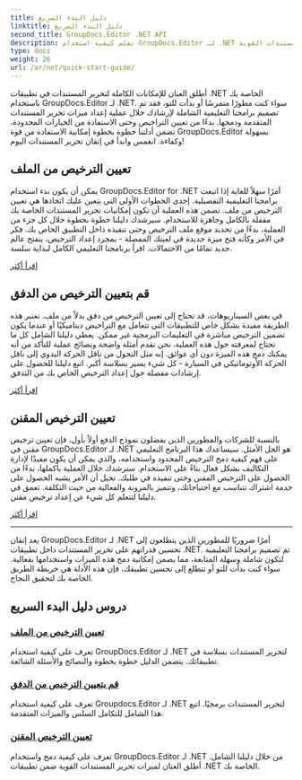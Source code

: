 ```yaml
---
title: دليل البدء السريع
linktitle: دليل البدء السريع
second_title: GroupDocs.Editor .NET API
description: تعلم كيفية استخدام GroupDocs.Editor لـ .NET من خلال برامجنا التعليمية الشاملة. قم بتعيين التراخيص ودمج الميزات وفتح إمكانات تحرير المستندات القوية.
type: docs
weight: 26
url: /ar/net/quick-start-guide/
---
```

أطلق العنان للإمكانات الكاملة لتحرير المستندات في تطبيقات .NET الخاصة بك باستخدام GroupDocs.Editor لـ .NET. سواء كنت مطورًا متمرسًا أو بدأت للتو، فقد تم تصميم برامجنا التعليمية الشاملة لإرشادك خلال عملية إعداد ميزات تحرير المستندات المتقدمة ودمجها. بدءًا من تعيين التراخيص وحتى الاستفادة من الخيارات المحدودة، تضمن أدلتنا خطوة بخطوة إمكانية الاستفادة من قوة GroupDocs.Editor بسهولة وكفاءة. انغمس وابدأ في إتقان تحرير المستندات اليوم!
## تعيين الترخيص من الملف

يمكن أن يكون بدء استخدام GroupDocs.Editor for .NET أمرًا سهلاً للغاية إذا اتبعت برامجنا التعليمية التفصيلية. إحدى الخطوات الأولى التي يتعين عليك اتخاذها هي تعيين الترخيص من ملف. تضمن هذه العملية أن تكون إمكانيات تحرير المستندات الخاصة بك مقفلة بالكامل وجاهزة للاستخدام. سيرشدك دليلنا خطوة بخطوة خلال كل جزء من العملية، بدءًا من تحديد موقع ملف الترخيص وحتى تنفيذه داخل التطبيق الخاص بك. فكر في الأمر وكأنه فتح ميزة جديدة في لعبتك المفضلة - بمجرد إعداد الترخيص، ينفتح عالم جديد تمامًا من الاحتمالات. اقرأ برنامجنا التعليمي الكامل لبداية سلسة.

[اقرأ أكثر](./set-license-from-file/)

## قم بتعيين الترخيص من الدفق

في بعض السيناريوهات، قد تحتاج إلى تعيين الترخيص من دفق بدلاً من ملف. تعتبر هذه الطريقة مفيدة بشكل خاص للتطبيقات التي تتعامل مع التراخيص ديناميكيًا أو عندما يكون تضمين الترخيص مباشرة في التعليمات البرمجية غير ممكن. يغطي دليلنا الشامل كل ما تحتاج لمعرفته حول هذه العملية. نحن نقدم أمثلة واضحة ونصائح عملية للتأكد من أنه يمكنك دمج هذه الميزة دون أي عوائق. إنه مثل التحول من ناقل الحركة اليدوي إلى ناقل الحركة الأوتوماتيكي في السيارة - كل شيء يسير بسلاسة أكبر. اتبع دليلنا للحصول على إرشادات مفصلة حول إعداد الترخيص الخاص بك من التدفق.

[اقرأ أكثر](./set-license-from-stream/)

## تعيين الترخيص المقنن

بالنسبة للشركات والمطورين الذين يفضلون نموذج الدفع أولاً بأول، فإن تعيين ترخيص مقنن في GroupDocs.Editor لـ .NET هو الحل الأمثل. سيساعدك هذا البرنامج التعليمي على فهم كيفية دمج الترخيص المحدود واستخدامه، والذي يمكن أن يكون مفيدًا لإدارة التكاليف بشكل فعال بناءً على الاستخدام. سنرشدك خلال العملية بأكملها، بدءًا من الحصول على الترخيص المقنن وحتى تنفيذه في طلبك. تخيل أن الأمر يشبه الحصول على خدمة اشتراك تتناسب مع احتياجاتك، وتتميز بالمرونة والفعالية من حيث التكلفة. تعمق في دليلنا لتتعلم كل شيء عن إعداد ترخيص مقنن.

[اقرأ أكثر](./set-metered-license/)

---

يعد إتقان GroupDocs.Editor لـ .NET أمرًا ضروريًا للمطورين الذين يتطلعون إلى تحسين قدراتهم على تحرير المستندات داخل تطبيقات .NET. تم تصميم برامجنا التعليمية لتكون شاملة وسهلة المتابعة، مما يضمن إمكانية دمج هذه الميزات واستخدامها بفعالية. سواء كنت بدأت للتو أو تتطلع إلى تحسين تطبيقك، فإن هذه الأدلة هي خريطة الطريق الخاصة بك لتحقيق النجاح.
## دروس دليل البدء السريع
### [تعيين الترخيص من الملف](./set-license-from-file/)
تعرف على كيفية استخدام GroupDocs.Editor لـ .NET لتحرير المستندات بسلاسة في تطبيقاتك. يتضمن الدليل خطوة بخطوة والنصائح والأسئلة الشائعة.
### [قم بتعيين الترخيص من الدفق](./set-license-from-stream/)
تعرف على كيفية استخدام Groupdocs.Editor لـ .NET لتحرير المستندات برمجيًا. اتبع هذا الشامل للتكامل السلس والميزات المتقدمة.
### [تعيين الترخيص المقنن](./set-metered-license/)
تعرف على كيفية دمج واستخدام GroupDocs.Editor لـ .NET من خلال دليلنا الشامل. أطلق العنان لميزات تحرير المستندات القوية ضمن تطبيقات .NET الخاصة بك.